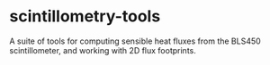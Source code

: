 # scintillometry-tools
A suite of tools for computing sensible heat fluxes from the BLS450 scintillometer, and working with 2D flux footprints.
